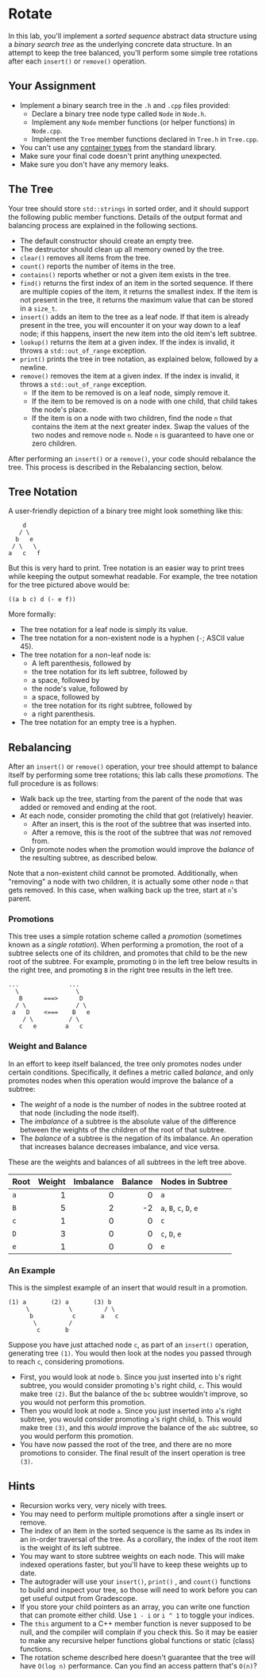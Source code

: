 # Rotate

In this lab,  you'll implement a _sorted sequence_ abstract data structure using
a _binary search tree_ as the underlying concrete data structure.  In an attempt
to keep the tree balanced,  you'll perform some simple tree rotations after each
`insert()` or `remove()` operation.


## Your Assignment

- Implement a binary search tree in the `.h` and `.cpp` files provided:
  - Declare a binary tree node type called `Node` in `Node.h`.
  - Implement any `Node` member functions (or helper functions) in `Node.cpp`.
  - Implement the `Tree` member functions declared in `Tree.h` in `Tree.cpp`.
- You can't use any [container types][containers] from the standard library.
- Make sure your final code doesn't print anything unexpected.
- Make sure you don't have any memory leaks.


## The Tree

Your tree should store `std::strings` in sorted order, and it should support the
following  public  member functions.  Details of the output format and balancing
process are explained in the following sections.

- The default constructor should create an empty tree.
- The destructor should clean up all memory owned by the tree.
- `clear()` removes all items from the tree.
- `count()` reports the number of items in the tree.
- `contains()` reports whether or not a given item exists in the tree.
- `find()` returns the first index of an item  in the sorted sequence.  If there
  are multiple copies of the item, it returns the smallest index. If the item is
  not present in the tree,  it returns the maximum value that can be stored in a
  `size_t`.
- `insert()` adds an item to the tree as a leaf node.  If that item is already
  present in the tree, you will encounter it on your way down to a leaf node; if
  this happens, insert the new item into the old item's left subtree.
- `lookup()` returns the item at a given index.  If the index is invalid, it
  throws a `std::out_of_range` exception.
- `print()` prints the tree in tree notation, as explained below, followed by a
  newline.
- `remove()` removes the item at a given index.  If the index is invalid, it
  throws a `std::out_of_range` exception.
  - If the item to be removed is on a leaf node, simply remove it.
  - If the item to be removed is on a node with one child, that child takes the
    node's place.
  - If the item is on a node with two children, find the node `n` that contains
    the item at the next greater index.  Swap the values of the two nodes and
    remove node `n`.  Node `n` is guaranteed to have one or zero children.

After performing an  `insert()` or a `remove()`,  your code should rebalance the
tree.  This process is described in the Rebalancing section, below.


## Tree Notation

A user-friendly depiction of a binary tree might look something like this:

```
    d
   / \
  b   e
 / \   \
a   c   f
```

But this is  very hard to print.  Tree notation  is an easier way to print trees
while keeping the output somewhat readable.  For example,  the tree notation for
the tree pictured above would be:

```
((a b c) d (- e f))
```

More formally:
- The tree notation for a leaf node is simply its value.
- The tree notation for a non-existent node is a hyphen (`-`; ASCII value 45).
- The tree notation for a non-leaf node is:
  - A left parenthesis, followed by
  - the tree notation for its left subtree, followed by
  - a space, followed by
  - the node's value, followed by
  - a space, followed by
  - the tree notation for its right subtree, followed by
  - a right parenthesis.
- The tree notation for an empty tree is a hyphen.


## Rebalancing

After an `insert()` or `remove()` operation, your tree should attempt to balance
itself by performing some tree rotations; this lab calls these _promotions_. The
full procedure is as follows:

- Walk back up the tree, starting from the parent of the node that was added or
  removed and ending at the root.
- At each node, consider promoting the child that got (relatively) heavier.
  - After an insert, this is the root of the subtree that was inserted into.
  - After a remove, this is the root of the subtree that was _not_ removed from.
- Only promote nodes when the promotion would improve the _balance_ of the
  resulting subtree, as described below.

Note that a non-existent child cannot be promoted. Additionally, when "removing"
a node with two children,  it is actually some other node `n` that gets removed.
In this case, when walking back up the tree, start at `n`'s parent.

### Promotions

This tree uses a simple rotation scheme called a _promotion_ (sometimes known as
a _single rotation_). When performing a promotion, the root of a subtree selects
one of its children, and promotes  that child to be the new root of the subtree.
For example, promoting `D` in the left tree below results in the right tree, and
promoting `B` in the right tree results in the left tree.

```
...              ...
  \                \
   B      ===>      D
  / \              / \
 a   D    <===    B   e
    / \          / \
   c   e        a   c
```

### Weight and Balance

In an effort to keep itself balanced, the tree only promotes nodes under certain
conditions. Specifically, it defines a metric called _balance_, and only promotes
nodes when this operation would improve the balance of a subtree:

- The _weight_ of a node is the number of nodes in the subtree rooted at that
  node (including the node itself).
- The _imbalance_ of a subtree is the absolute value of the difference between
  the weights of the children of the root of that subtree.
- The _balance_ of a subtree is the negation of its imbalance.  An operation
  that increases balance decreases imbalance, and vice versa.

These are the weights and balances of all subtrees in the left tree above.

| Root | Weight | Imbalance | Balance | Nodes in Subtree        |
|:-----|-------:|----------:|--------:|:------------------------|
| `a`  |      1 |         0 |       0 | `a`                     |
| `B`  |      5 |         2 |      -2 | `a`, `B`, `c`, `D`, `e` |
| `c`  |      1 |         0 |       0 | `c`                     |
| `D`  |      3 |         0 |       0 | `c`, `D`, `e`           |
| `e`  |      1 |         0 |       0 | `e`                     |


### An Example

This is the simplest example of an insert that would result in a promotion.

```
(1) a       (2) a       (3) b
     \           \         / \
      b           c       a   c
       \         /
        c       b
```

Suppose you have  just attached  node `c`,  as part of an  `insert()` operation,
generating  tree `(1)`.  You would then look at the  nodes you passed through to
reach `c`, considering promotions.

- First,  you would look at node `b`.  Since you just inserted into  `b`'s right
  subtree, you would consider promoting `b`'s right child, `c`.  This would make
  tree `(2)`. But the balance of the `bc` subtree wouldn't improve, so you would
  not perform this promotion.
- Then  you would look at  node `a`.  Since you  just inserted into  `a`'s right
  subtree, you would consider promoting `a`'s right child, `b`.  This would make
  tree `(3)`,  and this _would_ improve the balance of the `abc` subtree, so you
  would perform this promotion.
- You have now passed the root of the tree,  and there are no more promotions to
  consider.  The final result of the insert operation is tree `(3)`.


## Hints

- Recursion works very, very nicely with trees.
- You may need to perform multiple promotions after a single insert or remove.
- The index  of an item  in the sorted sequence  is the same as  its index in an
  in-order traversal of the tree.  As a corollary, the index of the root item is
  the weight of its left subtree.
- You  may want to store  subtree weights  on each node.  This will make indexed
  operations faster, but you'll have to keep these weights up to date.
- The autograder  will use your `insert()`, `print()` , and `count()`  functions
  to build and inspect your tree,  so those will need to work before you can get
  useful output from Gradescope.
- If you store your child pointers as an array,  you can write one function that
  can promote either child.  Use `1 - i` or `i ^ 1` to toggle your indices.
- The `this` argument to a C++ member function is never supposed to be null, and
  the compiler will complain if you check this.  So it may be easier to make any
  recursive helper functions global functions or static (class) functions.
- The rotation scheme  described here doesn't guarantee that  the tree will have
  `O(log n)` performance.  Can you find an access pattern that's `O(n)`?


[containers]: https://cplusplus.com/reference/stl/
